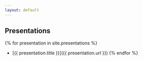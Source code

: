 ```yaml
---
layout: default
---
```


## Presentations

{% for presentation in site.presentations %}
- [{{ presentation.title }}]({{ presentation.url }})
{% endfor %}

